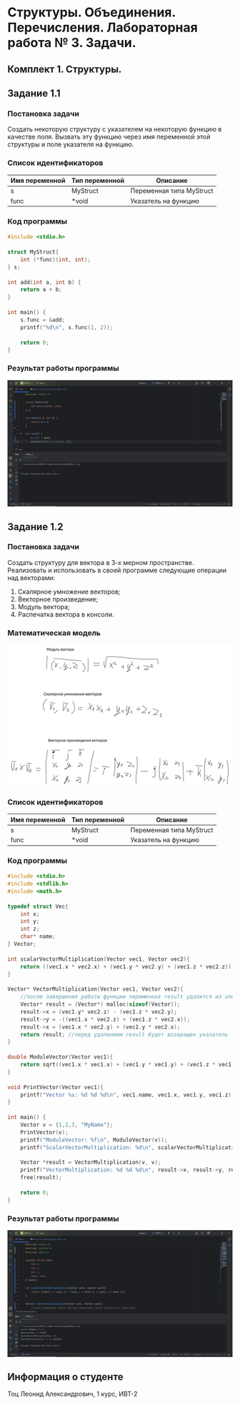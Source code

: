 # Структуры. Объединения. Перечисления. Лабораторная работа № 3. Задачи.

## Комплект 1. Структуры.
## Задание 1.1

### Постановка задачи
Создать некоторую структуру с указателем на некоторую функцию
в качестве поля. Вызвать эту функцию через имя переменной этой
структуры и поле указателя на функцию.

### Список идентификаторов
| Имя переменной | Тип переменной | Описание                  |
|----------------|----------------|---------------------------|
| s              | MyStruct       | Переменная типа MyStruct  |
| func           | \*void         | Указатель на функцию      |

### Код программы
```c
#include <stdio.h>

struct MyStruct{
    int (*func)(int, int);
} s;

int add(int a, int b) {
    return a + b;
}

int main() {
    s.func = &add;
    printf("%d\n", s.func(1, 2));

    return 0;
}
```
### Результат работы программы
![img.png](img.png)





## Задание 1.2

### Постановка задачи
Создать структуру для вектора в 3-х мерном пространстве. Реализовать и использовать в своей программе следующие операции над
векторами:
1. Скалярное умножение векторов;
2. Векторное произведение;
3. Модуль вектора;
4. Распечатка вектора в консоли.

### Математическая модель
![img1.png](img1.png)

### Список идентификаторов
| Имя переменной | Тип переменной | Описание                  |
|----------------|----------------|---------------------------|
| s              | MyStruct       | Переменная типа MyStruct  |
| func           | \*void         | Указатель на функцию      |
### Код программы
```c
#include <stdio.h>
#include <stdlib.h>
#include <math.h>

typedef struct Vec{
    int x;
    int y;
    int z;
    char* name;
} Vector;

int scalarVectorMultiplication(Vector vec1, Vector vec2){
    return ((vec1.x * vec2.x) + (vec1.y * vec2.y) + (vec1.z * vec2.z));
}

Vector* VectorMultiplication(Vector vec1, Vector vec2){
    //после завершения работы функции переменная result удалится из оперативки
    Vector* result = (Vector*) malloc(sizeof(Vector));
    result->x = (vec1.y* vec2.z) - (vec1.z * vec2.y);
    result->y = -((vec1.x * vec2.z) + (vec1.z * vec2.x));
    result->x = (vec1.x * vec2.y) + (vec1.y * vec2.x);
    return result; //перед удалением result будет возвращен указатель
}

double ModuleVector(Vector vec1){
    return sqrt((vec1.x * vec1.x) + (vec1.y * vec1.y) + (vec1.z * vec1.z));
}

void PrintVector(Vector vec1){
    printf("Vector %s: %d %d %d\n", vec1.name, vec1.x, vec1.y, vec1.z);
}

int main() {
    Vector v = {1,2,3, "MyName"};
    PrintVector(v);
    printf("ModuleVector: %f\n", ModuleVector(v));
    printf("ScalarVectorMultiplication: %d\n", scalarVectorMultiplication(v, v));

    Vector *result = VectorMultiplication(v, v);
    printf("VectorMultiplication: %d %d %d\n", result->x, result->y, result->z);
    free(result);

    return 0;
}
```
### Результат работы программы
![img_1.png](img_1.png)




## Информация о студенте
Тоц Леонид Александрович, 1 курс, ИВТ-2